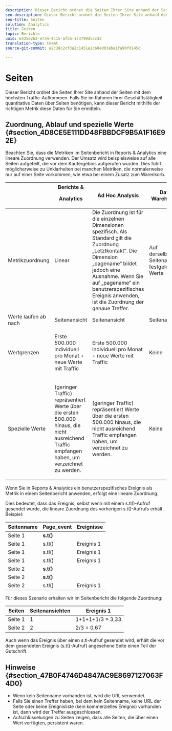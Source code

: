 ```yaml
---
description: Dieser Bericht ordnet die Seiten Ihrer Site anhand der Seiten mit dem höchsten Traffic-Aufkommen. Falls Sie im Rahmen Ihrer Geschäftstätigkeit quantitative Daten über Seiten benötigen, kann dieser Bericht mithilfe der richtigen Metrik diese Daten für Sie ermitteln.
seo-description: Dieser Bericht ordnet die Seiten Ihrer Site anhand der Seiten mit dem höchsten Traffic-Aufkommen. Falls Sie im Rahmen Ihrer Geschäftstätigkeit quantitative Daten über Seiten benötigen, kann dieser Bericht mithilfe der richtigen Metrik diese Daten für Sie ermitteln.
seo-title: Seiten
solution: Analytics
title: Seiten
topic: Berichte
uuid: 6435e262-e734-4c15-af5b-173799d5cc43
translation-type: tm+mt
source-git-commit: a2c38c2cf3a2c1451e2c60e003ebe1fa9bfd145d

---
```



# Seiten

Dieser Bericht ordnet die Seiten Ihrer Site anhand der Seiten mit dem höchsten Traffic-Aufkommen. Falls Sie im Rahmen Ihrer Geschäftstätigkeit quantitative Daten über Seiten benötigen, kann dieser Bericht mithilfe der richtigen Metrik diese Daten für Sie ermitteln.

## Zuordnung, Ablauf und spezielle Werte {#section_4D8CE5E111DD48FBBDCF9B5A1F16E92E}

Beachten Sie, dass die Metriken im Seitenbericht in Reports &amp; Analytics eine lineare Zuordnung verwenden. Der Umsatz wird beispielsweise auf alle Seiten aufgeteilt, die vor dem Kaufergebnis aufgerufen wurden. Dies führt möglicherweise zu Unklarheiten bei manchen Metriken, die normalerweise nur auf einer Seite vorkommen, wie etwa bei einem Zusatz zum Warenkorb.

<table id="table_EC7423532C7E44DE97B7FC0321585A2B"> 
 <thead> 
  <tr> 
   <th colname="col1" class="entry"> </th> 
   <th colname="col2" class="entry">Berichte &amp; <p>Analytics </p> </th> 
   <th colname="col3" class="entry"> Ad Hoc Analysis  </th> 
   <th colname="col4" class="entry"> Data Warehouse </th> 
   <th colname="col5" class="entry"> Analysis Workspace </th> 
  </tr>
 </thead>
 <tbody> 
  <tr> 
   <td colname="col1"> Metrikzuordnung </td> 
   <td colname="col2"> Linear </td> 
   <td colname="col3"> Die Zuordnung ist für die einzelnen Dimensionen spezifisch. Als Standard gilt die Zuordnung „Letztkontakt“. Die Dimension „pagename“ bildet jedoch eine Ausnahme. Wenn Sie auf „pagename“ ein benutzerspezifisches Ereignis anwenden, ist die Zuordnung der genaue Treffer. </td> 
   <td colname="col4"> <p>Auf derselben Seitenansicht festgelegte Werte </p> </td> 
   <td colname="col5"> <p>Auf derselben Seitenansicht festgelegte Werte </p> </td> 
  </tr> 
  <tr> 
   <td colname="col1"> Werte laufen ab nach </td> 
   <td colname="col2"> Seitenansicht </td> 
   <td colname="col3"> Seitenansicht </td> 
   <td colname="col4"> Seitenansicht </td> 
   <td colname="col5"> Seitenansicht </td> 
  </tr> 
  <tr> 
   <td colname="col1"> Wertgrenzen </td> 
   <td colname="col2"> <p>Erste 500.000 individuell pro Monat + neue Werte mit Traffic </p> </td> 
   <td colname="col3"> <p>Erste 500.000 individuell pro Monat + neue Werte mit Traffic </p> </td> 
   <td colname="col4"> Keine </td> 
   <td colname="col5"> <p>Erste 500.000 individuell pro Monat + neue Werte mit Traffic </p> </td> 
  </tr> 
  <tr> 
   <td colname="col1"> Spezielle Werte </td> 
   <td colname="col2"> <p>(geringer Traffic) repräsentiert Werte über die ersten 500.000 hinaus, die nicht ausreichend Traffic empfangen haben, um verzeichnet zu werden. </p> </td> 
   <td colname="col3"> <p>(geringer Traffic) repräsentiert Werte über die ersten 500.000 hinaus, die nicht ausreichend Traffic empfangen haben, um verzeichnet zu werden. </p> </td> 
   <td colname="col4"> Keine </td> 
   <td colname="col5"> <p>(geringer Traffic) repräsentiert Werte über die ersten 500.000 hinaus, die nicht ausreichend Traffic empfangen haben, um verzeichnet zu werden. </p> </td> 
  </tr> 
 </tbody> 
</table>

Wenn Sie in Reports &amp; Analytics ein benutzerspezifisches Ereignis als Metrik in einem Seitenbericht anwenden, erfolgt eine lineare Zuordnung.

Dies bedeutet, dass das Ereignis, selbst wenn mit einem s.tl()-Aufruf gesendet wurde, die lineare Zuordnung des vorherigen s.t()-Aufrufs erhält. Beispiel:

| Seitenname | Page_event | Ereignisse |
|---|---|---|
| Seite 1 | **s.t()** |  |
| Seite 1 | s.tl() | Ereignis 1 |
| Seite 1 | s.tl() | Ereignis 1 |
| Seite 1 | s.tl() | Ereignis 1 |
| Seite 2 | **s.t()** |  |
| Seite 2 | **s.t()** |  |
| Seite 2 | s.tl() | Ereignis 1 |

Für dieses Szenario erhalten wir im Seitenbericht die folgende Zuordnung:

| Seiten | Seitenansichten | Ereignis 1 |
|---|---|---|
| Seite 1 | 1 | 1+1+1+1/3 = 3,33 |
| Seite 2 | 2 | 2/3 = 0,67 |

Auch wenn das Ereignis über einen s.tl-Aufruf gesendet wird, erhält die vor dem gesendeten Ereignis (s.t()-Aufruf) angesehene Seite einen Teil der Gutschrift.

## Hinweise {#section_47B0F4746D4847AC9E8697127063F4D0}

* Wenn kein Seitenname vorhanden ist, wird die URL verwendet.
* Falls Sie einen Treffer haben, bei dem kein Seitenname, keine URL der Seite oder keine Ereignisliste (kein kommerzielles Ereignis) vorhanden ist, dann wird der Treffer ausgeschlossen.
* Aufschlüsselungen zu Seiten zeigen, dass alle Seiten, die über einen Wert verfügten, persistent waren.

